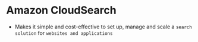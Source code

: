 # Amazon CloudSearch

- Makes it simple and cost-effective to set up, manage and scale a `search solution` for `websites and applications`

